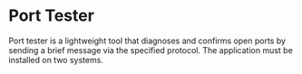# Port Tester
 Port tester is a lightweight tool that diagnoses and confirms open ports by sending a brief message via the specified protocol. The application must be installed on two systems.  
